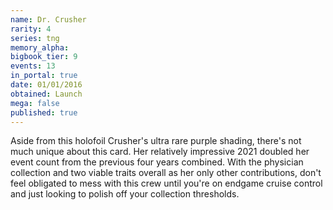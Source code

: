 ```yaml
---
name: Dr. Crusher
rarity: 4
series: tng
memory_alpha:
bigbook_tier: 9
events: 13
in_portal: true
date: 01/01/2016
obtained: Launch
mega: false
published: true
---
```


Aside from this holofoil Crusher's ultra rare purple shading, there's not much unique about this card. Her relatively impressive 2021 doubled her event count from the previous four years combined. With the physician collection and two viable traits overall as her only other contributions, don't feel obligated to mess with this crew until you're on endgame cruise control and just looking to polish off your collection thresholds.
